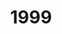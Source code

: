 ---
title: "1999"
description: "Articles tagged 1999."
layout: yearpages
permalink: /tags/1999/{% if pagination.pageNumber > 0 %}/page/{{ pagination.pageNumber + 1 }}{% endif %}/index.html
pagination:
  data: collections.1999
  size: 8
  alias: pagedPosts
  addAllPagesToCollections: true
  reverse: true
---
